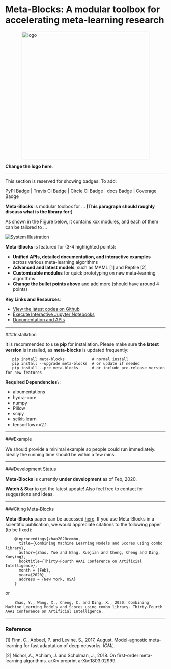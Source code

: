 # Meta-Blocks: A modular toolbox for accelerating meta-learning research
<img src="https://github.com/alshedivat/meta-blocks/blob/master/docs/figs/meta-blocks.png?raw=true" alt="logo" width="400px" style="display: block; margin-left: auto; margin-right: auto"/>

**Change the logo here**.

----

This section is reserved for showing badges. To add:

PyPI Badge | Travis CI Badge | Circle CI Badge | docs Badge | Coverage Badge


**Meta-Blocks** is modular toolbox for ...
**[This paragraph should roughly discuss what is the library for:]**

As shown in the Figure below, it contains xxx modules, and each of them can be tailored to ...

 ![System Illustration](https://github.com/alshedivat/meta-blocks/blob/master/docs/figs/system_illustration.png?raw=true)

**Meta-Blocks** is featured for (3-4 highlighted points):

* **Unified APIs, detailed documentation, and interactive examples** across various meta-learning algorithms
* **Advanced and latest models**, such as MAML [1] and Reptile [2]
* **Customizable modules** for quick prototyping on new meta-learning algorithms
* **Change the bullet points above** and add more (should have around 4 points)

**Key Links and Resources**:


* [View the latest codes on Github](https://github.com/yzhao062/pyod)
* [Execute Interactive Jupyter Notebooks]()
* [Documentation and APIs]()

---

###Installation


It is recommended to use **pip** for installation. Please make sure
**the latest version** is installed, as **meta-blocks** is updated frequently:


```shell
   pip install meta-blocks            # normal install
   pip install --upgrade meta-blocks  # or update if needed
   pip install --pre meta-blocks      # or include pre-release version for new features
```

**Required Dependencies**\ :

* albumentations
* hydra-core
* numpy
* Pillow
* scipy
* scikit-learn
* tensorflow>=2.1


---

###Example

We should provide a minimal example so people could run immediately. Ideally the running time should be within a few mins.


----


###Development Status


**Meta-Blocks** is currently **under development** as of Feb, 2020.

**Watch & Star** to get the latest update! Also feel free to contact for suggestions and ideas.

----

###Citing Meta-Blocks

**Meta-Blocks** paper can be accessed [here]().
If you use Meta-Blocks in a scientific publication, we would appreciate citations to the following paper (to be fixed):

```
    @inproceedings{zhao2020combo,
      title={Combining Machine Learning Models and Scores using combo library},
      author={Zhao, Yue and Wang, Xuejian and Cheng, Cheng and Ding, Xueying},
      booktitle={Thirty-Fourth AAAI Conference on Artificial Intelligence},
      month = {Feb},
      year={2020},
      address = {New York, USA}
    }
```

or

```
    Zhao, Y., Wang, X., Cheng, C. and Ding, X., 2020. Combining Machine Learning Models and Scores using combo library. Thirty-Fourth AAAI Conference on Artificial Intelligence.
```

----


### Reference

[1] Finn, C., Abbeel, P. and Levine, S., 2017, August. Model-agnostic meta-learning for fast adaptation of deep networks. *ICML*.

[2] Nichol, A., Achiam, J. and Schulman, J., 2018. On first-order meta-learning algorithms. arXiv preprint arXiv:1803.02999.